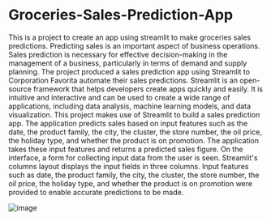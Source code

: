 # Groceries-Sales-Prediction-App
This is a project to create an app using streamlit to make groceries sales predictions. 
Predicting sales is an important aspect of business operations. Sales prediction is necessary for effective decision-making in the management of a business, particularly in terms of demand and supply planning.  The project produced a sales prediction app using Streamlit to Corporation Favorita automate their sales predictions.
Streamlit is an open-source framework that helps developers create apps quickly and easily. It is intuitive and interactive and can be used to create a wide range of applications, including data analysis, machine learning models, and data visualization. This project makes use of Streamlit to build a sales prediction app.
The application predicts sales based on input features such as the date, the product family, the city, the cluster, the store number, the oil price, the holiday type, and whether the product is on promotion. The application takes these input features and returns a predicted sales figure.
On the interface, a form for collecting input data from the user is seen. Streamlit's columns layout displays the input fields in three columns. Input features such as date, the product family, the city, the cluster, the store number, the oil price, the holiday type, and whether the product is on promotion were provided to enable accurate predictions to be made.
 
![image](https://user-images.githubusercontent.com/120375250/232355449-3e96d386-326e-491a-8b45-f091ae6fe31f.png)

